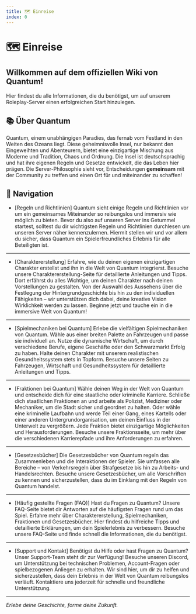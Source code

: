 ```yaml
---
title: 🗺️ Einreise
index: 0
---
```


# 🗺️ Einreise

## Willkommen auf dem offiziellen Wiki von Quantum!
Hier findest du alle Informationen, die du benötigst, um auf unserem Roleplay-Server einen erfolgreichen Start hinzulegen.

## 📚 Über Quantum
Quantum, einem unabhängigen Paradies, das fernab vom Festland in den Weiten des Ozeans liegt. Diese geheimnisvolle Insel, nur bekannt den Eingeweihten und Abenteurern, bietet eine einzigartige Mischung aus Moderne und Tradition, Chaos und Ordnung. Die Insel ist deutschsprachig und hat ihre eigenen Regeln und Gesetze entwickelt, die das Leben hier prägen. Die Server-Philosophie sieht vor, Entscheidungen **gemeinsam** mit der Community zu treffen und einen Ort für und miteinander zu schaffen!

## 🧭 Navigation
- [Regeln und Richtlinien]
Quantum sieht einige Regeln und Richtlinien vor um ein gemeinsames Miteinander so reibungslos und immersiv wie möglich zu bieten. Bevor du also auf unseren Server ins Getummel startest, solltest du dir wichtigsten Regeln und Richtlinien durchlesen um unseren Server näher kennenzulernen. Hiermit stellen wir und vor allem du sicher, dass Quantum ein Spielerfreundliches Erlebnis für alle Beteiligten ist.
---
- [Charaktererstellung]
Erfahre, wie du deinen eigenen einzigartigen Charakter erstellst und ihn in die Welt von Quantum integrierst. Besuche unsere Charaktererstellung-Seite für detaillierte Anleitungen und Tipps. Dort erfährst du alles Wichtige, um deinen Charakter nach deinen Vorstellungen zu gestalten. Von der Auswahl des Aussehens über die Festlegung der Hintergrundgeschichte bis hin zu den individuellen Fähigkeiten – wir unterstützen dich dabei, deine kreative Vision Wirklichkeit werden zu lassen. Beginne jetzt und tauche ein in die immersive Welt von Quantum!
---
- [Spielmechaniken bei Quantum]
Erlebe die vielfältigen Spielmechaniken von Quantum. Wähle aus einer breiten Palette an Fahrzeugen und passe sie individuell an. Nutze die dynamische Wirtschaft, um durch verschiedene Berufe, eigene Geschäfte oder den Schwarzmarkt Erfolg zu haben. Halte deinen Charakter mit unserem realistischen Gesundheitssystem stets in Topform. Besuche unsere Seiten zu Fahrzeugen, Wirtschaft und Gesundheitssystem für detaillierte Anleitungen und Tipps.
---
- [Fraktionen bei Quantum]
Wähle deinen Weg in der Welt von Quantum und entscheide dich für eine staatliche oder kriminelle Karriere. Schließe dich staatlichen Fraktionen an und arbeite als Polizist, Mediziner oder Mechaniker, um die Stadt sicher und geordnet zu halten. Oder wähle eine kriminelle Laufbahn und werde Teil einer Gang, eines Kartells oder einer anderen Untergrundorganisation, um deinen Einfluss in der Unterwelt zu vergrößern. Jede Fraktion bietet einzigartige Möglichkeiten und Herausforderungen. Besuche unsere Fraktionsseite, um mehr über die verschiedenen Karrierepfade und ihre Anforderungen zu erfahren.
---
- [Gesetzesbücher]
Die Gesetzesbücher von Quantum regeln das Zusammenleben und die Interaktionen der Spieler. Sie umfassen alle Bereiche – von Verkehrsregeln über Strafgesetze bis hin zu Arbeits- und Handelsrechten. Besuche unsere Gesetzesbücher, um alle Vorschriften zu kennen und sicherzustellen, dass du im Einklang mit den Regeln von Quantum handelst.
---
- [Häufig gestellte Fragen (FAQ)]
Hast du Fragen zu Quantum? Unsere FAQ-Seite bietet dir Antworten auf die häufigsten Fragen rund um das Spiel. Erfahre mehr über Charaktererstellung, Spielmechaniken, Fraktionen und Gesetzesbücher. Hier findest du hilfreiche Tipps und detaillierte Erklärungen, um dein Spielerlebnis zu verbessern. Besuche unsere FAQ-Seite und finde schnell die Informationen, die du benötigst.
---
- [Support und Kontakt]
Benötigst du Hilfe oder hast Fragen zu Quantum? Unser Support-Team steht dir zur Verfügung! Besuche unseren Discord, um Unterstützung bei technischen Problemen, Account-Fragen oder spielbezogenen Anliegen zu erhalten. Wir sind hier, um dir zu helfen und sicherzustellen, dass dein Erlebnis in der Welt von Quantum reibungslos verläuft. Kontaktiere uns jederzeit für schnelle und freundliche Unterstützung.

---
*Erlebe deine Geschichte, forme deine Zukunft.*
